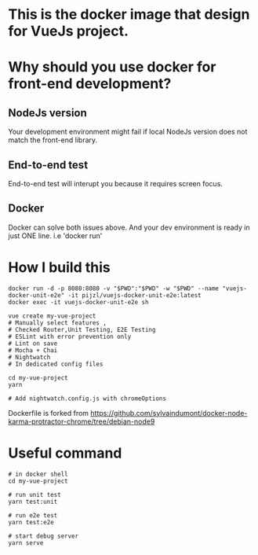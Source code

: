# This is the docker image that design for VueJs project.

# Why should you use docker for front-end development?

## NodeJs version

Your development environment might fail if local NodeJs version does not match the front-end library.

## End-to-end test

End-to-end test will interupt you because it requires screen focus.

## Docker 
Docker can solve both issues above. And your dev environment is ready in just ONE line. i.e 'docker run'

# How I build this


```
docker run -d -p 8080:8080 -v "$PWD":"$PWD" -w "$PWD" --name "vuejs-docker-unit-e2e" -it pijzl/vuejs-docker-unit-e2e:latest
docker exec -it vuejs-docker-unit-e2e sh

vue create my-vue-project
# Manually select features , 
# Checked Router,Unit Testing, E2E Testing
# ESLint with error prevention only
# Lint on save
# Mocha + Chai 
# Nightwatch
# In dedicated config files

cd my-vue-project
yarn

# Add nightwatch.config.js with chromeOptions
```
Dockerfile is forked from https://github.com/sylvaindumont/docker-node-karma-protractor-chrome/tree/debian-node9

# Useful command

```
# in docker shell
cd my-vue-project

# run unit test
yarn test:unit

# run e2e test
yarn test:e2e

# start debug server
yarn serve
```